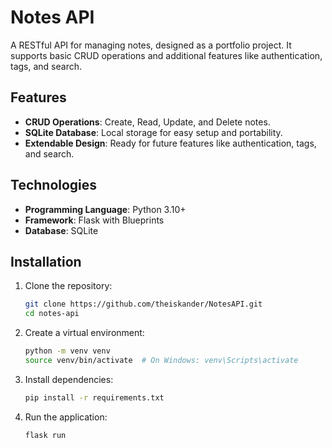 # Notes API

A RESTful API for managing notes, designed as a portfolio project. It supports basic CRUD operations and additional features like authentication, tags, and search.

## Features

- **CRUD Operations**: Create, Read, Update, and Delete notes.
- **SQLite Database**: Local storage for easy setup and portability.
- **Extendable Design**: Ready for future features like authentication, tags, and search.

## Technologies

- **Programming Language**: Python 3.10+
- **Framework**: Flask with Blueprints
- **Database**: SQLite

## Installation

1. Clone the repository:
   ```bash
   git clone https://github.com/theiskander/NotesAPI.git
   cd notes-api
   ```

2. Create a virtual environment:
   ```bash
   python -m venv venv
   source venv/bin/activate  # On Windows: venv\Scripts\activate
   ```

3. Install dependencies:
   ```bash
   pip install -r requirements.txt
   ```

4. Run the application:
   ```bash
   flask run
   ```